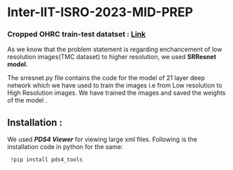# Inter-IIT-ISRO-2023-MID-PREP

### Cropped OHRC train-test datatset : [Link](https://www.kaggle.com/datasets/arijitdas2002/tudumm) 

As we know that the problem statement is regarding enchancement of low resolution images(TMC dataset) to higher resolution, we used **SRResnet model**.

The srresnet.py file contains the code for the model of 21 layer deep network which we have used to train the images i.e from Low resolution to High Resolution images. We have trained the images and saved the weights of the model .

## Installation :

We used ***PDS4 Viewer*** for viewing large xml files. Following is the installation code in python for the same:

``` !pip install pds4_tools```





